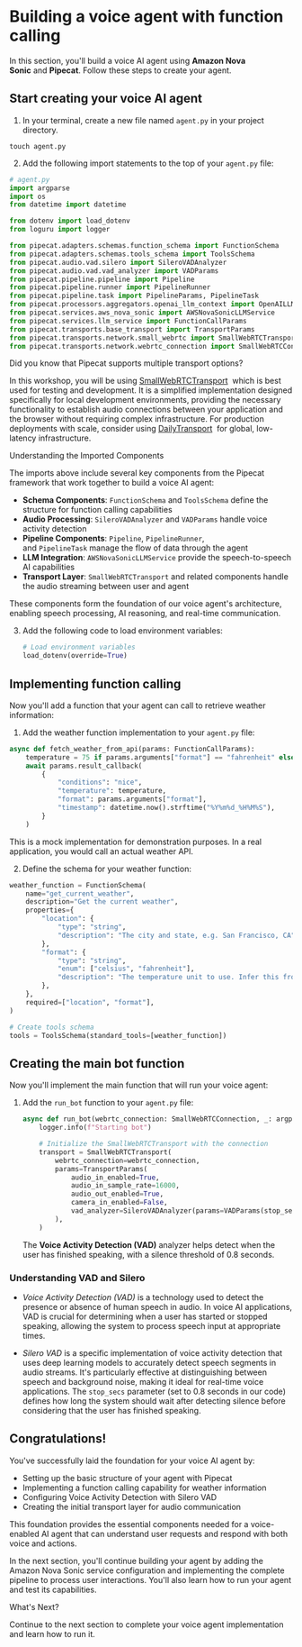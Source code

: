 # Building a voice agent with function calling

In this section, you'll build a voice AI agent using **Amazon Nova Sonic** and **Pipecat**. Follow these steps to create your agent.

## Start creating your voice AI agent

1. In your terminal, create a new file named `agent.py` in your project directory.

```
touch agent.py
```

2. Add the following import statements to the top of your `agent.py` file:

```python
# agent.py
import argparse
import os
from datetime import datetime

from dotenv import load_dotenv
from loguru import logger

from pipecat.adapters.schemas.function_schema import FunctionSchema
from pipecat.adapters.schemas.tools_schema import ToolsSchema
from pipecat.audio.vad.silero import SileroVADAnalyzer
from pipecat.audio.vad.vad_analyzer import VADParams
from pipecat.pipeline.pipeline import Pipeline
from pipecat.pipeline.runner import PipelineRunner
from pipecat.pipeline.task import PipelineParams, PipelineTask
from pipecat.processors.aggregators.openai_llm_context import OpenAILLMContext
from pipecat.services.aws_nova_sonic import AWSNovaSonicLLMService
from pipecat.services.llm_service import FunctionCallParams
from pipecat.transports.base_transport import TransportParams
from pipecat.transports.network.small_webrtc import SmallWebRTCTransport
from pipecat.transports.network.webrtc_connection import SmallWebRTCConnection
```

Did you know that Pipecat supports multiple transport options?

In this workshop, you will be using [SmallWebRTCTransport](https://docs.pipecat.ai/server/services/transport/small-webrtc)  which is best used for testing and development. It is a simplified implementation designed specifically for local development environments, providing the necessary functionality to establish audio connections between your application and the browser without requiring complex infrastructure. For production deployments with scale, consider using [DailyTransport](https://docs.pipecat.ai/server/services/transport/daily)  for global, low-latency infrastructure.

Understanding the Imported Components

The imports above include several key components from the Pipecat framework that work together to build a voice AI agent:

- **Schema Components**: `FunctionSchema` and `ToolsSchema` define the structure for function calling capabilities
- **Audio Processing**: `SileroVADAnalyzer` and `VADParams` handle voice activity detection
- **Pipeline Components**: `Pipeline`, `PipelineRunner`, and `PipelineTask` manage the flow of data through the agent
- **LLM Integration**: `AWSNovaSonicLLMService` provide the speech-to-speech AI capabilities
- **Transport Layer**: `SmallWebRTCTransport` and related components handle the audio streaming between user and agent

These components form the foundation of our voice agent's architecture, enabling speech processing, AI reasoning, and real-time communication.

3. Add the following code to load environment variables:
    
    ```python
    # Load environment variables
    load_dotenv(override=True)
    ```
    

## Implementing function calling

Now you'll add a function that your agent can call to retrieve weather information:

1. Add the weather function implementation to your `agent.py` file:

```python
async def fetch_weather_from_api(params: FunctionCallParams):
    temperature = 75 if params.arguments["format"] == "fahrenheit" else 24
    await params.result_callback(
        {
            "conditions": "nice",
            "temperature": temperature,
            "format": params.arguments["format"],
            "timestamp": datetime.now().strftime("%Y%m%d_%H%M%S"),
        }
    )
```

This is a mock implementation for demonstration purposes. In a real application, you would call an actual weather API.

2. Define the schema for your weather function:

```python
weather_function = FunctionSchema(
    name="get_current_weather",
    description="Get the current weather",
    properties={
        "location": {
            "type": "string",
            "description": "The city and state, e.g. San Francisco, CA",
        },
        "format": {
            "type": "string",
            "enum": ["celsius", "fahrenheit"],
            "description": "The temperature unit to use. Infer this from the users location.",
        },
    },
    required=["location", "format"],
)

# Create tools schema
tools = ToolsSchema(standard_tools=[weather_function])
```

## Creating the main bot function

Now you'll implement the main function that will run your voice agent:

1. Add the `run_bot` function to your `agent.py` file:
    
    ```python
    async def run_bot(webrtc_connection: SmallWebRTCConnection, _: argparse.Namespace):
        logger.info(f"Starting bot")
    
        # Initialize the SmallWebRTCTransport with the connection
        transport = SmallWebRTCTransport(
            webrtc_connection=webrtc_connection,
            params=TransportParams(
                audio_in_enabled=True,
                audio_in_sample_rate=16000,
                audio_out_enabled=True,
                camera_in_enabled=False,
                vad_analyzer=SileroVADAnalyzer(params=VADParams(stop_secs=0.8)),
            ),
        )
    ```
    
    The **Voice Activity Detection (VAD)** analyzer helps detect when the user has finished speaking, with a silence threshold of 0.8 seconds.
    

### Understanding VAD and Silero

- _Voice Activity Detection (VAD)_ is a technology used to detect the presence or absence of human speech in audio. In voice AI applications, VAD is crucial for determining when a user has started or stopped speaking, allowing the system to process speech input at appropriate times.
    
- _Silero VAD_ is a specific implementation of voice activity detection that uses deep learning models to accurately detect speech segments in audio streams. It's particularly effective at distinguishing between speech and background noise, making it ideal for real-time voice applications. The `stop_secs` parameter (set to 0.8 seconds in our code) defines how long the system should wait after detecting silence before considering that the user has finished speaking.
    

## Congratulations!

You've successfully laid the foundation for your voice AI agent by:

- Setting up the basic structure of your agent with Pipecat
- Implementing a function calling capability for weather information
- Configuring Voice Activity Detection with Silero VAD
- Creating the initial transport layer for audio communication

This foundation provides the essential components needed for a voice-enabled AI agent that can understand user requests and respond with both voice and actions.

In the next section, you'll continue building your agent by adding the Amazon Nova Sonic service configuration and implementing the complete pipeline to process user interactions. You'll also learn how to run your agent and test its capabilities.

What's Next?

Continue to the next section to complete your voice agent implementation and learn how to run it.
